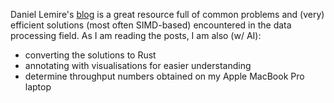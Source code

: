 Daniel Lemire's [blog](https://lemire.me/blog/) is a great resource full of common problems and (very) efficient solutions (most often SIMD-based) encountered in the data processing field. 
As I am reading the posts, I am also (w/ AI): 

* converting the solutions to Rust
* annotating with visualisations for easier understanding
* determine throughput numbers obtained on my Apple MacBook Pro laptop
